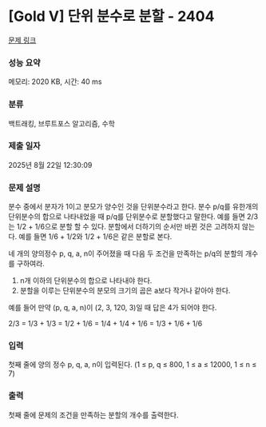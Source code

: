 # [Gold V] 단위 분수로 분할 - 2404 

[문제 링크](https://www.acmicpc.net/problem/2404) 

### 성능 요약

메모리: 2020 KB, 시간: 40 ms

### 분류

백트래킹, 브루트포스 알고리즘, 수학

### 제출 일자

2025년 8월 22일 12:30:09

### 문제 설명

<p>분수 중에서 분자가 1이고 분모가 양수인 것을 단위분수라고 한다. 분수 p/q를 유한개의 단위분수의 합으로 나타내었을 때 p/q를 단위분수로 분할했다고 말한다. 예를 들면 2/3는 1/2 + 1/6으로 분할 할 수 있다. 분할에서 더하기의 순서만 바뀐 것은 고려하지 않는다. 예를 들면 1/6 + 1/2와 1/2 + 1/6은 같은 분할로 본다.</p>

<p>네 개의 양의정수 p, q, a, n이 주어졌을 때 다음 두 조건을 만족하는 p/q의 분할의 개수를 구하여라.</p>

<ol>
	<li>n개 이하의 단위분수의 합으로 나타내야 한다.</li>
	<li>분할을 이루는 단위분수의 분모의 크기의 곱은 a보다 작거나 같아야 한다.</li>
</ol>

<p>예를 들어 만약 (p, q, a, n)이 (2, 3, 120, 3)일 때 답은 4가 되어야 한다.</p>

<p>2/3 = 1/3 + 1/3 = 1/2 + 1/6 = 1/4 + 1/4 + 1/6 = 1/3 + 1/6 + 1/6</p>

### 입력 

 <p>첫째 줄에 양의 정수 p, q, a, n이 입력된다. (1 ≤ p, q ≤ 800, 1 ≤ a ≤ 12000, 1 ≤ n ≤ 7)</p>

### 출력 

 <p>첫째 줄에 문제의 조건을 만족하는 분할의 개수를 출력한다.</p>

